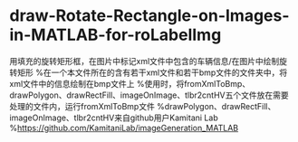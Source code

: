# draw-Rotate-Rectangle-on-Images-in-MATLAB-for-roLabelImg
用填充的旋转矩形框，在图片中标记xml文件中包含的车辆信息/在图片中绘制旋转矩形
%在一个本文件所在的含有若干xml文件和若干bmp文件的文件夹中，将xml文件中的信息绘制在bmp文件上
%使用时，将fromXmlToBmp、drawPolygon、drawRectFill、imageOnImage、tlbr2cntHV五个文件放在需要处理的文件内，运行fromXmlToBmp文件
%drawPolygon、drawRectFill、imageOnImage、tlbr2cntHV来自github用户Kamitani Lab
%https://github.com/KamitaniLab/imageGeneration_MATLAB
